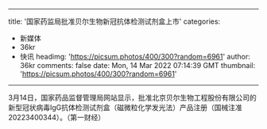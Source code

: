
---
title: '国家药监局批准贝尔生物新冠抗体检测试剂盒上市'
categories: 
 - 新媒体
 - 36kr
 - 快讯
headimg: 'https://picsum.photos/400/300?random=6961'
author: 36kr
comments: false
date: Mon, 14 Mar 2022 07:14:39 GMT
thumbnail: 'https://picsum.photos/400/300?random=6961'
---

<div>   
3月14日，国家药品监督管理局网站显示，批准北京贝尔生物工程股份有限公司的新型冠状病毒IgG抗体检测试剂盒（磁微粒化学发光法）产品注册（国械注准20223400344）。（第一财经）  
</div>
            